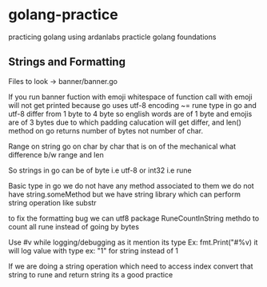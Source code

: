 # golang-practice
practicing golang using ardanlabs practicle golang foundations 

## Strings and Formatting

Files to look -> banner/banner.go

If you run banner fuction with emoji whitespace of function call with emoji will not get printed because go uses utf-8 encoding ~= rune type in go and utf-8 differ from 1 byte to 4 byte so english words are of 1 byte and emojis are of 3 bytes due to which padding calucation will get differ, and len() method on go returns number of bytes not number of char.

Range on string go on char by char that is on of the mechanical what difference b/w range and len

So strings in go can be of byte i.e utf-8 or int32 i.e rune 

Basic type in go we do not have any method associated to them we do not have string.someMethod but we have  string library which can perform string operation like substr

to fix the formatting bug we can utf8 package RuneCountInString methdo to count all rune instead of going by bytes

Use #v while logging/debugging as it mention its type Ex: fmt.Print("#%v) it will log value with type ex: "1" for string instead of 1 

If we are doing a string operation which need to access index convert that string to rune and return  string its a good practice
